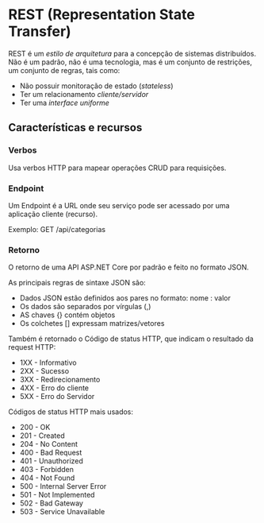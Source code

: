 # REST (Representation State Transfer)

REST é um *estilo de arquitetura* para a concepção de sistemas distribuídos. Não é um padrão, não é uma tecnologia, mas é um conjunto de restrições, um conjunto de regras, tais como:
- Não possuir monitoração de estado (*stateless*)
- Ter um relacionamento *cliente/servidor*
- Ter uma *interface uniforme*

## Características e recursos


### Verbos

Usa verbos HTTP para mapear operações CRUD para requisições.

### Endpoint

Um Endpoint é a URL onde seu serviço pode ser acessado por uma aplicação cliente (recurso).

Exemplo: GET /api/categorias

### Retorno

O retorno de uma API ASP.NET Core por padrão e feito no formato JSON.

As principais regras de sintaxe JSON são:
- Dados JSON estão definidos aos pares no formato: nome : valor
- Os dados são separados por vírgulas (,)
- AS chaves {} contém objetos
- Os colchetes [] expressam matrizes/vetores

Também é retornado o Código de status HTTP, que indicam o resultado da request HTTP:
- 1XX - Informativo
- 2XX - Sucesso
- 3XX - Redirecionamento
- 4XX - Erro do cliente
- 5XX - Erro do Servidor

Códigos de status HTTP mais usados:
- 200 - OK
- 201 - Created
- 204 - No Content
- 400 - Bad Request
- 401 - Unauthorized
- 403 - Forbidden
- 404 - Not Found
- 500 - Internal Server Error
- 501 - Not Implemented
- 502 - Bad Gateway
- 503 - Service Unavailable
